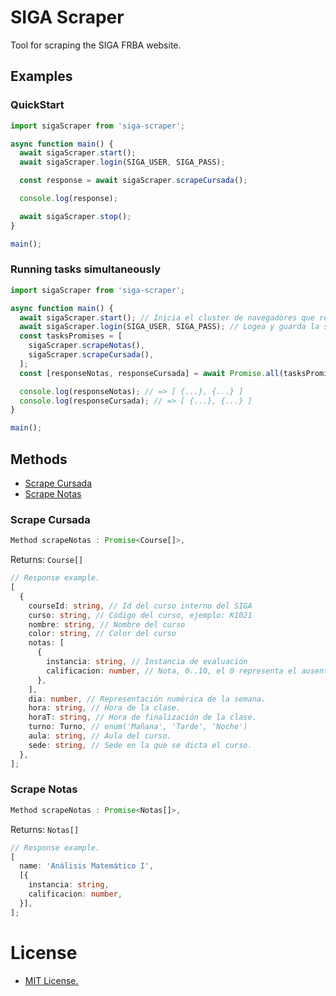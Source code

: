 # SIGA Scraper

Tool for scraping the SIGA FRBA website.

## Examples

### QuickStart

```typescript
import sigaScraper from 'siga-scraper';

async function main() {
  await sigaScraper.start();
  await sigaScraper.login(SIGA_USER, SIGA_PASS);

  const response = await sigaScraper.scrapeCursada();

  console.log(response);

  await sigaScraper.stop();
}

main();
```

### Running tasks simultaneously

```typescript
import sigaScraper from 'siga-scraper';

async function main() {
  await sigaScraper.start(); // Inicia el cluster de navegadores que realizan el scrape.
  await sigaScraper.login(SIGA_USER, SIGA_PASS); // Logea y guarda la session en el cluster.
  const tasksPromises = [
    sigaScraper.scrapeNotas(),
    sigaScraper.scrapeCursada(),
  ];
  const [responseNotas, responseCursada] = await Promise.all(tasksPromises);

  console.log(responseNotas); // => [ {...}, {...} ]
  console.log(responseCursada); // => [ {...}, {...} ]
}

main();
```

## Methods

- [Scrape Cursada](https://github.com/NicoMigueles/siga-scraper#scrape-cursada)
- [Scrape Notas](https://github.com/NicoMigueles/siga-scraper#scrape-notas)

### Scrape Cursada

```typescript
Method scrapeNotas : Promise<Course[]>,
```

Returns:
`Course[]`

```typescript
// Response example.
[
  {
    courseId: string, // Id del curso interno del SIGA
    curso: string, // Código del curso, ejemplo: K1021
    nombre: string, // Nombre del curso
    color: string, // Color del curso
    notas: [
      {
        instancia: string, // Instancia de evaluación
        calificacion: number, // Nota, 0..10, el 0 representa el ausente.
      },
    ],
    dia: number, // Representación numérica de la semana.
    hora: string, // Hora de la clase.
    horaT: string, // Hora de finalización de la clase.
    turno: Turno, // enum('Mañana', 'Tarde', 'Noche')
    aula: string, // Aula del curso.
    sede: string, // Sede en la que se dicta el curso.
  },
];
```

### Scrape Notas

```typescript
Method scrapeNotas : Promise<Notas[]>,
```

Returns:
`Notas[]`

```typescript
// Response example.
[
  name: 'Análisis Matemático I',
  [{
    instancia: string,
    calificacion: number,
  }],
];
```

# License

- [MIT License.](https://github.com/nicomigueles/siga-scraper/blob/master/license)
